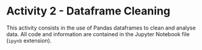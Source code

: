 # Activity 2 - Dataframe Cleaning

This activity consists in the use of Pandas dataframes to clean and analyse data.
All code and information are contained in the Jupyter Notebook file (`ipynb` extension).

